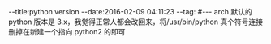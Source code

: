 --title:python version
--date:2016-02-09 04:11:23
--tag:
#---
arch 默认的 python 版本是 3.x，我觉得正常人都会改回来，将/usr/bin/python 真个符号连接删掉在新建一个指向 python2 的即可
